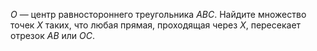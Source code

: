 $O$  — центр равностороннего треугольника $ABC$. Найдите множество точек $X$ таких, что любая прямая, проходящая через $X$, пересекает отрезок $AB$  или $OC$.